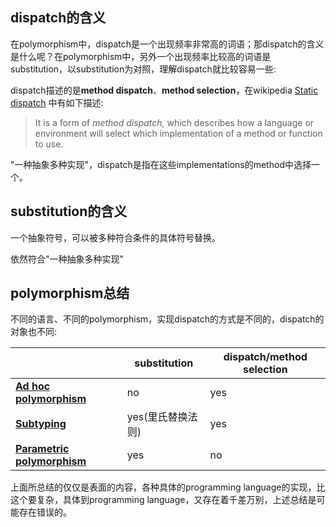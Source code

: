 ## dispatch的含义

在polymorphism中，dispatch是一个出现频率非常高的词语；那dispatch的含义是什么呢？在polymorphism中，另外一个出现频率比较高的词语是substitution，以substitution为对照，理解dispatch就比较容易一些:

dispatch描述的是**method dispatch**、**method selection**，在wikipedia [Static dispatch](https://en.wikipedia.org/wiki/Static_dispatch) 中有如下描述:

> It is a form of *method dispatch,* which describes how a language or environment will select which implementation of a method or function to use.

"一种抽象多种实现"，dispatch是指在这些implementations的method中选择一个。

## substitution的含义

一个抽象符号，可以被多种符合条件的具体符号替换。

依然符合"一种抽象多种实现"

## polymorphism总结

不同的语言、不同的polymorphism，实现dispatch的方式是不同的，dispatch的对象也不同:

|                                                              | substitution      | dispatch/method selection |
| ------------------------------------------------------------ | ----------------- | ------------------------- |
| [**Ad hoc polymorphism**](https://en.wikipedia.org/wiki/Ad_hoc_polymorphism) | no                | yes                       |
| [**Subtyping**](https://en.wikipedia.org/wiki/Subtyping)     | yes(里氏替换法则) | yes                       |
| [**Parametric polymorphism**](https://en.wikipedia.org/wiki/Parametric_polymorphism) | yes               | no                        |

上面所总结的仅仅是表面的内容，各种具体的programming language的实现，比这个要复杂，具体到programming language，又存在着千差万别，上述总结是可能存在错误的。









